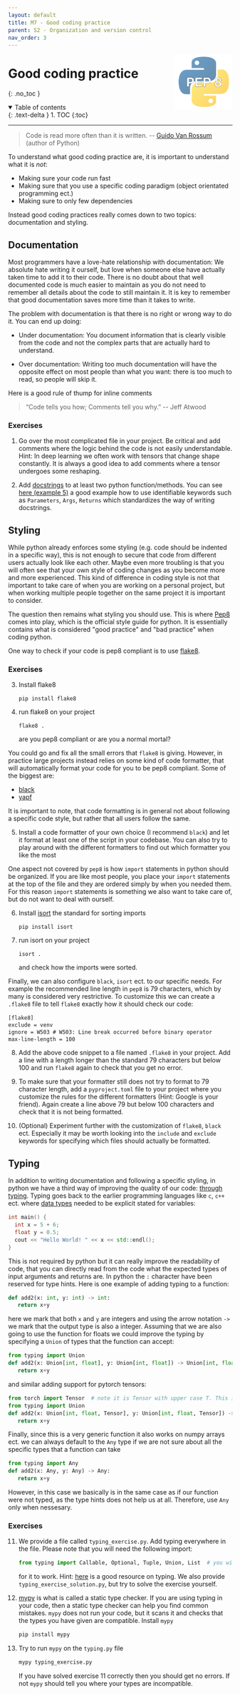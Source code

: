 ```yaml
---
layout: default
title: M7 - Good coding practice
parent: S2 - Organization and version control
nav_order: 3
---
```


<img style="float: right;" src="../figures/icons/m7.png" width="130"> 

# Good coding practice
{: .no_toc }

<details open markdown="block">
  <summary>
    Table of contents
  </summary>
  {: .text-delta }
1. TOC
{:toc}
</details>

---

> Code is read more often than it is written. -- [Guido Van Rossum](https://gvanrossum.github.io/) (author of Python)

To understand what good coding practice are, it is important to understand what it is *not*:
* Making sure your code run fast
* Making sure that you use a specific coding paradigm (object orientated programming ect.)
* Making sure to only few dependencies

Instead good coding practices really comes down to two topics: documentation and styling.

## Documentation

Most programmers have a love-hate relationship with documentation: We absolute hate writing it ourself, but love
when someone else have actually taken time to add it to their code. There is no doubt about that well documented
code is much easier to maintain as you do not need to remember all details about the code to still maintain it.
It is key to remember that good documentation saves more time than it takes to write. 

The problem with documentation is that there is no right or wrong way to do it. You can end up doing:
* Under documentation: You document information that is clearly visible from the code and not the complex
parts that are actually hard to understand.

* Over documentation: Writing too much documentation will have the opposite effect on most people than 
what you want: there is too much to read, so people will skip it.

Here is a good rule of thump for inline comments

> “Code tells you how; Comments tell you why.” -- Jeff Atwood

### Exercises

1. Go over the most complicated file in your project. Be critical and add comments where the logic
behind the code is not easily understandable. Hint: In deep learning we often work with tensors that
change shape constantly. It is always a good idea to add comments where a tensor undergoes some reshaping.

2. Add [docstrings](https://www.python.org/dev/peps/pep-0257/) to at least two python function/methods.
You can see [here (example 5)](https://www.programiz.com/python-programming/docstrings) a good example
how to use identifiable keywords such as `Parameters`, `Args`, `Returns` which standardizes the way of
writing docstrings.

## Styling

While python already enforces some styling (e.g. code should be indented in a specific way), this is not enough
to secure that code from different users actually look like each other. Maybe even more troubling is that you
will often see that your own style of coding changes as you become more and more experienced. This kind of
difference in coding style is not that important to take care of when you are working on a personal project,
but when working multiple people together on the same project it is important to consider.

The question then remains what styling you should use. This is where [Pep8](https://www.python.org/dev/peps/pep-0008/) 
comes into play, which is the  official style guide for python. It is essentially contains what is considered "good practice" and "bad practice" when coding python. 

One way to check if your code is pep8 compliant is to use 
[flake8](https://flake8.pycqa.org/en/latest/).

### Exercises

3. Install flake8
   ```
   pip install flake8
   ```

4. run flake8 on your project
   ```
   flake8 .
   ```
   are you pep8 compliant or are you a normal mortal?

You could go and fix all the small errors that `flake8` is giving. However, in practice large projects instead relies on some kind of code formatter, that will automatically format your code for you to be pep8 compliant.
Some of the biggest are:

* [black](https://github.com/psf/black)
* [yapf](https://github.com/google/yapf)

It is important to note, that code formatting is in general not about following a specific code style, but rather that all users follow the same.

5. Install a code formatter of your own choice (I recommend `black`) and let it format at least one of the script in your codebase. You can also try to play around with the different formatters to find out which formatter you like the most 

One aspect not covered by `pep8` is how `import` statements in python should be organized. If you are like most
people, you place your `import` statements at the top of the file and they are ordered simply by when you needed them.
For this reason `import` statements is something we also want to take care of, but do not want to deal with ourself.

6. Install [isort](https://github.com/PyCQA/isort) the standard for sorting imports
   ``` 
   pip install isort
   ```

7. run isort on your project
   ```
   isort .
   ```
   and check how the imports were sorted.

Finally, we can also configure `black`, `isort` ect. to our specific needs. For example the recommended line length in `pep8` is 79 characters, which by many is considered very restrictive. To customize this we can create a `.flake8` file to tell `flake8` exactly how it should check our code:

```
[flake8]
exclude = venv
ignore = W503 # W503: Line break occurred before binary operator
max-line-length = 100
```

8. Add the above code snippet to a file named `.flake8` in your project. Add a line with a length longer than the standard 79 characters but below 100 and run `flake8` again to check that you get no error.

9. To make sure that your formatter still does not try to format to 79 character length, add a `pyproject.toml` file to your project where you customize the rules for the different formatters (Hint: Google is your friend). Again create a line above 79 but below 100 characters and check that it is not being formatted.

10. (Optional) Experiment further with the customization of `flake8`, `black` ect. Especially it may be worth looking into the `include` and `exclude` keywords for specifying which files should actually be formatted.

## Typing 

In addition to writing documentation and following a specific styling, in python we have a third way of improving the quality of our code: [through typing](https://docs.python.org/3/library/typing.html). Typing goes back to the earlier programming languages like `c`, `c++` ect. where [data types](https://www.scaler.com/topics/cpp/data-types-in-cpp/) needed to be explicit stated for variables:

```cpp
int main() {
  int x = 5 + 6;
  float y = 0.5;
  cout << "Hello World! " << x << std::endl();
}
```

This is not required by python but it can really improve the readability of code, that you can directly read from the code what the expected types of input arguments and returns are.
In python the `:` character have been reserved for type hints. Here is one example of adding typing to a function:

```python
def add2(x: int, y: int) -> int:
   return x+y
```
here we mark that both `x` and `y` are integers and using the arrow notation `->` we mark that the output type is also a integer. Assuming that we are also going to use the function for
floats we could improve the typing by specifying a `Union` of types that the function can accept:

```python
from typing import Union
def add2(x: Union[int, float], y: Union[int, float]) -> Union[int, float]:
   return x+y
```

and similar adding support for pytorch tensors:

```python
from torch import Tensor  # note it is Tensor with upper case T. This is the base class of all tensors
from typing import Union
def add2(x: Union[int, float, Tensor], y: Union[int, float, Tensor]) -> Union[int, float, Tensor]:
   return x+y
```

Finally, since this is a very generic function it also works on numpy arrays ect. we can always default to the `Any` type if we are not sure about all the specific
types that a function can take
```python
from typing import Any
def add2(x: Any, y: Any) -> Any:
   return x+y
```
However, in this case we basically is in the same case as if our function were not typed, as the type hints does not help us at all. Therefore, use `Any` only when nessesary.

### Exercises

11. We provide a file called `typing_exercise.py`. Add typing everywhere in the file. Please note that you will
need the following import:
    ```python
    from typing import Callable, Optional, Tuple, Union, List  # you will need all of them in your code
    ```
    for it to work. Hint: [here](https://mypy.readthedocs.io/en/stable/cheat_sheet_py3.html) is a good resource on typing. We also provide `typing_exercise_solution.py`, but try to solve the exercise yourself.

12. [mypy](https://mypy.readthedocs.io/en/stable/index.html) is what is called a static type checker. If you are using typing
in your code, then a static type checker can help you find common mistakes. `mypy` does not run your code, but it scans it and
checks that the types you have given are compatible. Install `mypy`

    ```bash
    pip install mypy
    ```

13. Try to run `mypy` on the `typing.py` file
    ```bash
    mypy typing_exercise.py
    ```
    If you have solved exercise 11 correctly then you should get no errors. If not `mypy` should tell you where your types are incompatible.
